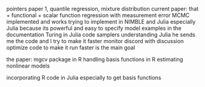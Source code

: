 pointers
paper 1, quantile regression, mixture distribution
current paper: that + functional + scalar function regression with measurement error
MCMC implemented and works
trying to implement in NIMBLE and Julia
especially Julia because its powerful and easy to specify model
examples in the documentation
Turing in Julia
code samplers
understanding Julia
he sends me the code and I try to make it faster
monitor discord with discussion
optimize code to make it run faster is the main goal

the paper:
mgcv package in R
handling basis functions in R
estimating nonlinear models

incorporating R code in Julia
especially to get basis functions
